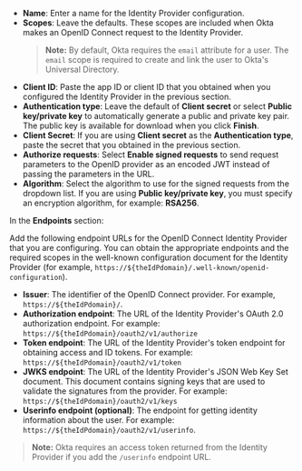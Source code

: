 * **Name**: Enter a name for the Identity Provider configuration.
* **Scopes**: Leave the defaults. These scopes are included when Okta makes an OpenID Connect request to the Identity Provider.
    > **Note:** By default, Okta requires the `email` attribute for a user. The `email` scope is required to create and link the user to Okta's Universal Directory.
* **Client ID**: Paste the app ID or client ID that you obtained when you configured the Identity Provider in the previous section.
* **Authentication type**: Leave the default of **Client secret** or select **Public key/private key** to automatically generate a public and private key pair. The public key is available for download when you click **Finish**.
* **Client Secret**: If you are using **Client secret** as the **Authentication type**, paste the secret that you obtained in the previous section.
* **Authorize requests**: Select **Enable signed requests** to send request parameters to the OpenID provider as an encoded JWT instead of passing the parameters in the URL. <ApiLifecycle access="ea" />
* **Algorithm**: Select the algorithm to use for the signed requests from the dropdown list. If you are using **Public key/private key**, you must specify an encryption algorithm, for example: **RSA256**. <ApiLifecycle access="ea" />

In the **Endpoints** section:

Add the following endpoint URLs for the OpenID Connect Identity Provider that you are configuring. You can obtain the appropriate endpoints and the required scopes in the well-known configuration document for the Identity Provider (for example, `https://${theIdPdomain}/.well-known/openid-configuration`).

* **Issuer**: The identifier of the OpenID Connect provider. For example, `https://${theIdPdomain}/`.
* **Authorization endpoint**: The URL of the Identity Provider's OAuth 2.0 authorization endpoint. For example: `https://${theIdPdomain}/oauth2/v1/authorize`
* **Token endpoint**: The URL of the Identity Provider's token endpoint for obtaining access and ID tokens. For example: `https://${theIdPdomain}/oauth2/v1/token`
* **JWKS endpoint**: The URL of the Identity Provider's JSON Web Key Set document. This document contains signing keys that are used to validate the signatures from the provider. For example: `https://${theIdPdomain}/oauth2/v1/keys`
* **Userinfo endpoint (optional)**: The endpoint for getting identity information about the user. For example: `https://${theIdPdomain}/oauth2/v1/userinfo`.

> **Note:** Okta requires an access token returned from the Identity Provider if you add the `/userinfo` endpoint URL.
